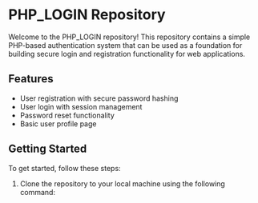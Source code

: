 
# PHP_LOGIN Repository

Welcome to the PHP_LOGIN repository! This repository contains a simple PHP-based authentication system that can be used as a foundation for building secure login and registration functionality for web applications.

## Features

- User registration with secure password hashing
- User login with session management
- Password reset functionality
- Basic user profile page

## Getting Started

To get started, follow these steps:

1. Clone the repository to your local machine using the following command:
